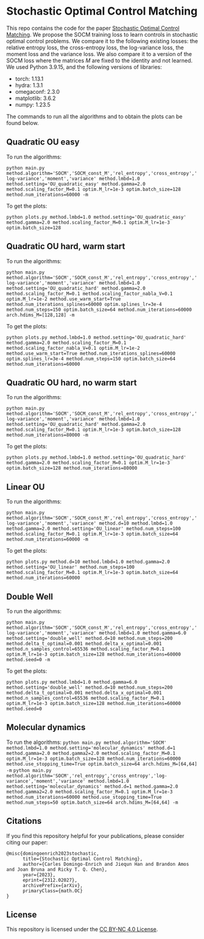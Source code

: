# Stochastic Optimal Control Matching

This repo contains the code for the paper [Stochastic Optimal Control Matching](https://arxiv.org/pdf/2312.02027.pdf). We propose the SOCM training loss to learn controls in stochastic optimal control problems. We compare it to the following existing losses: the relative entropy loss, the cross-entropy loss, the log-variance loss, the moment loss and the variance loss. We also compare it to a version of the SOCM loss where the matrices $M$ are fixed to the identity and not learned. We used Python 3.9.15, and the following versions of libraries:
* torch: 1.13.1
* hydra: 1.3.1
* omegaconf: 2.3.0
* matplotlib: 3.6.2
* numpy: 1.23.5

The commands to run all the algorithms and to obtain the plots can be found below.

## Quadratic OU easy
To run the algorithms:

`python main.py method.algorithm='SOCM','SOCM_const_M','rel_entropy','cross_entropy','log-variance','moment','variance' method.lmbd=1.0 method.setting='OU_quadratic_easy' method.gamma=2.0 method.scaling_factor_M=0.1 optim.M_lr=1e-3 optim.batch_size=128 method.num_iterations=60000 -m`

To get the plots:

`python plots.py method.lmbd=1.0 method.setting='OU_quadratic_easy' method.gamma=2.0 method.scaling_factor_M=0.1 optim.M_lr=1e-3 optim.batch_size=128`

## Quadratic OU hard, warm start
To run the algorithms:

`python main.py method.algorithm='SOCM','SOCM_const_M','rel_entropy','cross_entropy','log-variance','moment','variance' method.lmbd=1.0 method.setting='OU_quadratic_hard' method.gamma=2.0 method.scaling_factor_M=0.1 method.scaling_factor_nabla_V=0.1 optim.M_lr=1e-2 method.use_warm_start=True method.num_iterations_splines=60000 optim.splines_lr=3e-4 method.num_steps=150 optim.batch_size=64 method.num_iterations=60000 arch.hdims_M=[128,128] -m`

To get the plots:

`python plots.py method.lmbd=1.0 method.setting='OU_quadratic_hard' method.gamma=2.0 method.scaling_factor_M=0.1 method.scaling_factor_nabla_V=0.1 optim.M_lr=1e-2 method.use_warm_start=True method.num_iterations_splines=60000 optim.splines_lr=3e-4 method.num_steps=150 optim.batch_size=64 method.num_iterations=60000`

## Quadratic OU hard, no warm start
To run the algorithms:

`python main.py method.algorithm='SOCM','SOCM_const_M','rel_entropy','cross_entropy','log-variance','moment','variance' method.lmbd=1.0 method.setting='OU_quadratic_hard' method.gamma=2.0 method.scaling_factor_M=0.1 optim.M_lr=1e-3 optim.batch_size=128 method.num_iterations=80000 -m`

To get the plots:

`python plots.py method.lmbd=1.0 method.setting='OU_quadratic_hard' method.gamma=2.0 method.scaling_factor_M=0.1 optim.M_lr=1e-3 optim.batch_size=128 method.num_iterations=80000`

## Linear OU
To run the algorithms:

`python main.py method.algorithm='SOCM','SOCM_const_M','rel_entropy','cross_entropy','log-variance','moment','variance' method.d=10 method.lmbd=1.0 method.gamma=2.0 method.setting='OU_linear' method.num_steps=100 method.scaling_factor_M=0.1 optim.M_lr=1e-3 optim.batch_size=64 method.num_iterations=60000 -m`

To get the plots:

`python plots.py method.d=10 method.lmbd=1.0 method.gamma=2.0 method.setting='OU_linear' method.num_steps=100 method.scaling_factor_M=0.1 optim.M_lr=1e-3 optim.batch_size=64 method.num_iterations=60000`

## Double Well
To run the algorithms:

`python main.py method.algorithm='SOCM','SOCM_const_M','rel_entropy','cross_entropy','log-variance','moment','variance' method.lmbd=1.0 method.gamma=6.0 method.setting='double_well' method.d=10 method.num_steps=200 method.delta_t_optimal=0.001 method.delta_x_optimal=0.001 method.n_samples_control=65536 method.scaling_factor_M=0.1 optim.M_lr=1e-3 optim.batch_size=128 method.num_iterations=60000 method.seed=0 -m`

To get the plots:

`python plots.py method.lmbd=1.0 method.gamma=6.0 method.setting='double_well' method.d=10 method.num_steps=200 method.delta_t_optimal=0.001 method.delta_x_optimal=0.001 method.n_samples_control=65536 method.scaling_factor_M=0.1 optim.M_lr=1e-3 optim.batch_size=128 method.num_iterations=60000 method.seed=0`

## Molecular dynamics
To run the algorithms:
`python main.py method.algorithm='SOCM' method.lmbd=1.0 method.setting='molecular_dynamics' method.d=1 method.gamma=2.0 method.gamma2=2.0 method.scaling_factor_M=0.1 optim.M_lr=1e-3 optim.batch_size=128 method.num_iterations=60000 method.use_stopping_time=True optim.batch_size=64 arch.hdims_M=[64,64] -m`
`python main.py method.algorithm='SOCM','rel_entropy','cross_entropy','log-variance','moment','variance' method.lmbd=1.0 method.setting='molecular_dynamics' method.d=1 method.gamma=2.0 method.gamma2=2.0 method.scaling_factor_M=0.1 optim.M_lr=1e-3 method.num_iterations=60000 method.use_stopping_time=True method.num_steps=50 optim.batch_size=64 arch.hdims_M=[64,64] -m`


## Citations
If you find this repository helpful for your publications,
please consider citing our paper:

```
@misc{domingoenrich2023stochastic,
      title={Stochastic Optimal Control Matching}, 
      author={Carles Domingo-Enrich and Jiequn Han and Brandon Amos and Joan Bruna and Ricky T. Q. Chen},
      year={2023},
      eprint={2312.02027},
      archivePrefix={arXiv},
      primaryClass={math.OC}
}
```

## License
This repository is licensed under the
[CC BY-NC 4.0 License](https://creativecommons.org/licenses/by-nc/4.0/).
